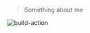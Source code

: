 > Something about me

![build-action](https://github.com/EchoZhaoH/echozh/actions/workflows/build-action.yml/badge.svg?event=push&branch=v1.14)
